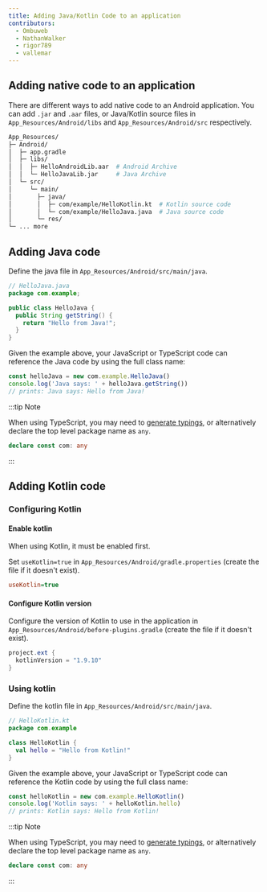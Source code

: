 ```yaml
---
title: Adding Java/Kotlin Code to an application
contributors:
  - Ombuweb
  - NathanWalker
  - rigor789
  - vallemar
---
```


## Adding native code to an application

There are different ways to add native code to an Android application. You can add `.jar` and `.aar` files, or Java/Kotlin source files in `App_Resources/Android/libs` and `App_Resources/Android/src` respectively.

```bash
App_Resources/
├─ Android/
│  ├─ app.gradle
│  ├─ libs/
│  │  ├─ HelloAndroidLib.aar  # Android Archive
│  │  └─ HelloJavaLib.jar     # Java Archive
│  └─ src/
│     └─ main/
│       ├─ java/
│       │  ├─ com/example/HelloKotlin.kt  # Kotlin source code
│       │  └─ com/example/HelloJava.java  # Java source code
│       └─ res/
└─ ... more
```

## Adding Java code

Define the java file in `App_Resources/Android/src/main/java`.

```java
// HelloJava.java
package com.example;

public class HelloJava {
  public String getString() {
    return "Hello from Java!";
  }
}
```

Given the example above, your JavaScript or TypeScript code can reference the Java code by using the full class name:

```typescript
const helloJava = new com.example.HelloJava()
console.log('Java says: ' + helloJava.getString())
// prints: Java says: Hello from Java!
```

:::tip Note

When using TypeScript, you may need to [generate typings](/guide/native-code/generate-typings), or alternatively declare the top level package name as `any`.

```typescript
declare const com: any
```

:::

## Adding Kotlin code

### Configuring Kotlin

#### Enable kotlin

When using Kotlin, it must be enabled first.

Set `useKotlin=true` in `App_Resources/Android/gradle.properties` (create the file if it doesn't exist).

```ini
useKotlin=true
```

#### Configure Kotlin version

Configure the version of Kotlin to use in the application in `App_Resources/Android/before-plugins.gradle` (create the file if it doesn't exist).

```groovy
project.ext {
  kotlinVersion = "1.9.10"
}
```

### Using kotlin

Define the kotlin file in `App_Resources/Android/src/main/java`.

```kotlin
// HelloKotlin.kt
package com.example

class HelloKotlin {
  val hello = "Hello from Kotlin!"
}
```

Given the example above, your JavaScript or TypeScript code can reference the Kotlin code by using the full class name:

```typescript
const helloKotlin = new com.example.HelloKotlin()
console.log('Kotlin says: ' + helloKotlin.hello)
// prints: Kotlin says: Hello from Kotlin!
```

:::tip Note

When using TypeScript, you may need to [generate typings](/guide/native-code/generate-typings), or alternatively declare the top level package name as `any`.

```typescript
declare const com: any
```

:::
